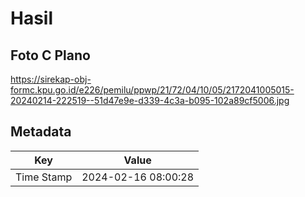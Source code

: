 # Hasil

## Foto C Plano

https://sirekap-obj-formc.kpu.go.id/e226/pemilu/ppwp/21/72/04/10/05/2172041005015-20240214-222519--51d47e9e-d339-4c3a-b095-102a89cf5006.jpg


## Metadata

| Key        | Value               |
| ---------- | ------------------- |
| Time Stamp | 2024-02-16 08:00:28 |



